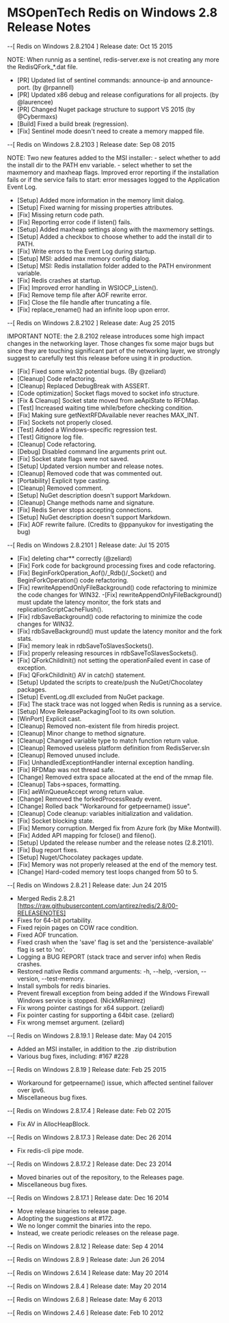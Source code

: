 MSOpenTech Redis on Windows 2.8 Release Notes
=============================================

--[ Redis on Windows 2.8.2104 ] Release date: Oct 15 2015

NOTE: When runnig as a sentinel, redis-server.exe is not creating any more
      the RedisQFork_*.dat file.

 - [PR] Updated list of sentinel commands: announce-ip and announce-port. (by @rpannell)
 - [PR] Updated x86 debug and release configurations for all projects. (by @laurencee)
 - [PR] Changed Nuget package structure to support VS 2015 (by @Cybermaxs)
 - [Build] Fixed a build break (regression).
 - [Fix] Sentinel mode doesn't need to create a memory mapped file.

--[ Redis on Windows 2.8.2103 ] Release date: Sep 08 2015

NOTE: Two new features added to the MSI installer:
      - select whether to add the install dir to the PATH env variable.
      - select whether to set the maxmemory and maxheap flags.
      Improved error reporting if the installation fails or if the service
      fails to start: error messages logged to the Application Event Log.

 - [Setup] Added more information in the memory limit dialog.
 - [Setup] Fixed warning for missing properties attributes.
 - [Fix] Missing return code path.
 - [Fix] Reporting error code if listen() fails.
 - [Setup] Added maxheap settings along with the maxmemory settings.
 - [Setup] Added a checkbox to choose whether to add the install dir to PATH.
 - [Fix] Write errors to the Event Log during startup.
 - [Setup] MSI: added max memory config dialog.
 - [Setup] MSI: Redis installation folder added to the PATH environment variable.
 - [Fix] Redis crashes at startup.
 - [Fix] Improved error handling in WSIOCP_Listen().
 - [Fix] Remove temp file after AOF rewrite error.
 - [Fix] Close the file handle after truncating a file.
 - [Fix] replace_rename() had an infinite loop upon error.

--[ Redis on Windows 2.8.2102 ] Release date: Aug 25 2015

IMPORTANT NOTE: the 2.8.2102 release introduces some high impact changes
in the networking layer. Those changes fix some major bugs but since they
are touching significant part of the networking layer, we strongly
suggest to carefully test this release before using it in production.

 - [Fix] Fixed some win32 potential bugs. (By @zeliard)
 - [Cleanup] Code refactoring.
 - [Cleanup] Replaced DebugBreak with ASSERT.
 - [Code optimization] Socket flags moved to socket info structure.
 - [Fix & Cleanup] Socket state moved from aeApiState to RFDMap.
 - [Test] Increased waiting time while/before checking condition.
 - [Fix] Making sure getNextRFDAvailable never reaches MAX_INT.
 - [Fix] Sockets not properly closed.
 - [Test] Added a Windows-specific regression test.
 - [Test] Gitignore log file.
 - [Cleanup] Code refactoring.
 - [Debug] Disabled command line arguments print out.
 - [Fix] Socket state flags were not saved.
 - [Setup] Updated version number and release notes.
 - [Cleanup] Removed code that was commented out.
 - [Portability] Explicit type casting.
 - [Cleanup] Removed comment.
 - [Setup] NuGet description doesn't support Markdown.
 - [Cleanup] Change methods name and signature.
 - [Fix] Redis Server stops accepting connections.
 - [Setup] NuGet description doesn't support Markdown.
 - [Fix] AOF rewrite failure. (Credits to @ppanyukov for investigating the bug)

--[ Redis on Windows 2.8.2101 ] Release date: Jul 15 2015

 - [Fix] deleting char** correctly (@zeliard) 
 - [Fix] Fork code for background processing fixes and code refactoring.
 - [Fix] BeginForkOperation_Aof()/_Rdb()/_Socket() and BeginForkOperation() code
         refactoring.
 - [Fix] rewriteAppendOnlyFileBackground() code refactoring to minimize the code
         changes for WIN32.
  -[Fix] rewriteAppendOnlyFileBackground() must update the latency monitor, the
         fork stats and replicationScriptCacheFlush().
 - [Fix] rdbSaveBackground() code refactoring to minimize the code changes for
         WIN32.
 - [Fix] rdbSaveBackground() must update the latency monitor and the fork stats.
 - [Fix] memory leak in rdbSaveToSlavesSockets().
 - [Fix] properly releasing resources in rdbSaveToSlavesSockets().
 - [Fix] QForkChildInit() not setting the operationFailed event in case of
         exception.
 - [Fix] QForkChildInit() AV in catch() statement.
 - [Setup] Updated the scripts to create/push the NuGet/Chocolatey packages.
 - [Setup] EventLog.dll excluded from NuGet package.
 - [Fix] The stack trace was not logged when Redis is running as a service.
 - [Setup] Move ReleasePackagingTool to its own solution.
 - [WinPort] Explicit cast.
 - [Cleanup] Removed non-existent file from hiredis project.
 - [Cleanup] Minor change to method signature.
 - [Cleanup] Changed variable type to match function return value.
 - [Cleanup] Removed useless platform definition from RedisServer.sln
 - [Cleanup] Removed unused include.
 - [Fix] UnhandledExceptiontHandler internal exception handling.
 - [Fix] RFDMap was not thread safe.
 - [Change] Removed extra space allocated at the end of the mmap file.
 - [Cleanup] Tabs->spaces, formatting.
 - [Fix] aeWinQueueAccept wrong return value.
 - [Change] Removed the forkedProcessReady event.
 - [Change] Rolled back "Workaround for getpeername() issue".
 - [Cleanup] Code cleanup: variables initialization and validation.
 - [Fix] Socket blocking state.
 - [Fix] Memory corruption. Merged fix from Azure fork (by Mike Montwill).
 - [Fix] Added API mapping for fclose() and fileno().
 - [Setup] Updated the release number and the release notes (2.8.2101).
 - [Fix] Bug report fixes.
 - [Setup] Nuget/Chocolatey packages update.
 - [Fix] Memory was not properly released at the end of the memory test.
 - [Change] Hard-coded memory test loops changed from 50 to 5.

--[ Redis on Windows 2.8.21 ] Release date: Jun 24 2015

 - Merged Redis 2.8.21 [https://raw.githubusercontent.com/antirez/redis/2.8/00-RELEASENOTES]
 - Fixes for 64-bit portability.
 - Fixed rejoin pages on COW race condition.
 - Fixed AOF truncation.
 - Fixed crash when the 'save' flag is set and the 'persistence-available' flag is set to 'no'.
 - Logging a BUG REPORT (stack trace and server info) when Redis crashes.
 - Restored native Redis command arguments: -h, --help, -version, --version, --test-memory.
 - Install symbols for redis binaries.
 - Prevent firewall exception from being added if the Windows Firewall Windows service is stopped. (NickMRamirez)
 - Fix wrong pointer castings for x64 support. (zeliard)
 - Fix pointer casting for supporting a 64bit case. (zeliard)
 - Fix wrong memset argument. (zeliard)

--[ Redis on Windows 2.8.19.1 ] Release date: May 04 2015

 - Added an MSI installer, in addition to the .zip distribution
 - Various bug fixes, including:
     #167
     #228

--[ Redis on Windows 2.8.19 ] Release date: Feb 25 2015

 - Workaround for getpeername() issue, which affected sentinel failover over ipv6.
 - Miscellaneous bug fixes.

--[ Redis on Windows 2.8.17.4 ] Release date: Feb 02 2015

 - Fix AV in AllocHeapBlock.

--[ Redis on Windows 2.8.17.3 ] Release date: Dec 26 2014

 - Fix redis-cli pipe mode.

--[ Redis on Windows 2.8.17.2 ] Release date: Dec 23 2014

 - Moved binaries out of the repository, to the Releases page.
 - Miscellaneous bug fixes.

--[ Redis on Windows 2.8.17.1 ] Release date: Dec 16 2014

 - Move release binaries to release page.
 - Adopting the suggestions at #172.
 - We no longer commit the binaries into the repo.
 - Instead, we create periodic releases on the release page.

--[ Redis on Windows 2.8.12 ] Release date: Sep 4 2014

--[ Redis on Windows 2.8.9 ] Release date: Jun 26 2014

--[ Redis on Windows 2.6.14 ] Release date: May 20 2014

--[ Redis on Windows 2.8.4 ] Release date: May 20 2014

--[ Redis on Windows 2.6.8 ] Release date: May 6 2013

--[ Redis on Windows 2.4.6 ] Release date: Feb 10 2012

